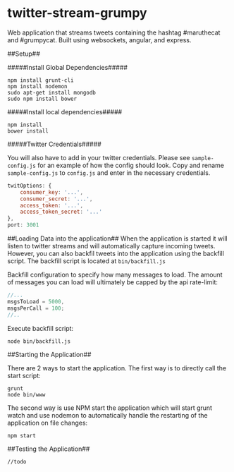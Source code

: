 twitter-stream-grumpy
====================

Web application that streams tweets containing the hashtag #maruthecat and #grumpycat. Built using websockets, angular, and express.

##Setup##

#####Install Global Dependencies#####


    npm install grunt-cli
    npm install nodemon
    sudo apt-get install mongodb
    sudo npm install bower

#####Install local dependencies#####

    npm install
    bower install

#####Twitter Credentials#####

You will also have to add in your twitter credentials. Please see `sample-config.js` for an example of how the config should look. Copy and rename `sample-config.js` to `config.js` and enter in the necessary credentials.

```javascript
twitOptions: {
    consumer_key: '...',
    consumer_secret: '...',
    access_token: '...',
    access_token_secret: '...'
},
port: 3001
```


##Loading Data into the application##
When the application is started it will listen to twitter streams and will automatically capture incoming tweets. However, you can also backfil tweets into the application using the backfill script. The backfill script is located at `bin/backfill.js`

Backfill configuration to specify how many messages to load. The amount of messages you can load will ultimately be capped by the api rate-limit:

```javascript
//...
msgsToLoad = 5000,
msgsPerCall = 100;
//..
```

Execute backfill script:

    node bin/backfill.js

##Starting the Application##

There are 2 ways to start the application. The first way is to directly call the start script:

    grunt
    node bin/www

The second way is use NPM start the application which will start grunt watch and use nodemon to automatically handle the restarting of the application on file changes:

    npm start

##Testing the Application##

    //todo
